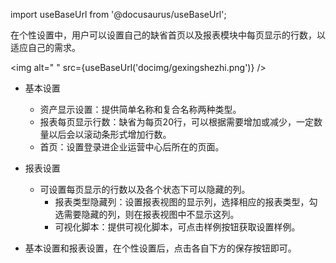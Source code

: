 

import useBaseUrl from '@docusaurus/useBaseUrl';

在个性设置中，用户可以设置自己的缺省首页以及报表模块中每页显示的行数，以适应自己的需求。

<img alt=" " src={useBaseUrl('docimg/gexingshezhi.png')} />

* 基本设置
  * 资产显示设置：提供简单名称和复合名称两种类型。
  * 报表每页显示行数：缺省为每页20行，可以根据需要增加或减少，一定数量以后会以滚动条形式增加行数。
  * 首页：设置登录进企业运营中心后所在的页面。

* 报表设置
  * 可设置每页显示的行数以及各个状态下可以隐藏的列。
    * 报表类型隐藏列：设置报表视图的显示列，选择相应的报表类型，勾选需要隐藏的列，则在报表视图中不显示这列。
    * 可视化脚本：提供可视化脚本，可点击样例按钮获取设置样例。

* 基本设置和报表设置，在个性设置后，点击各自下方的保存按钮即可。